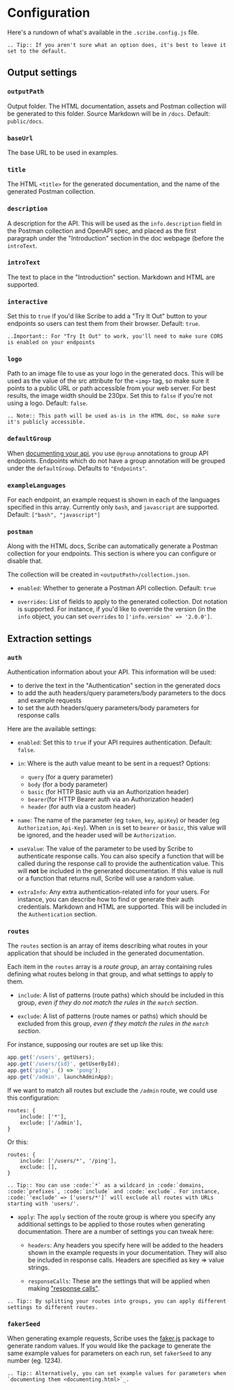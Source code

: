 # Configuration
Here's a rundown of what's available in the `.scribe.config.js` file. 

```eval_rst
.. Tip:: If you aren't sure what an option does, it's best to leave it set to the default.
```

## Output settings

### `outputPath`
Output folder. The HTML documentation, assets and Postman collection will be generated to this folder. Source Markdown will be in `/docs`. Default: `public/docs`.

### `baseUrl`
The base URL to be used in examples.

### `title`
The HTML `<title>` for the generated documentation, and the name of the generated Postman collection.

### `description`
A description for the API. This will be used as the `info.description` field in the Postman collection and OpenAPI spec, and placed as the first paragraph under the "Introduction" section in the doc webpage (before the `introText`.

### `introText`
The text to place in the "Introduction" section. Markdown and HTML are supported.

### `interactive`
Set this to `true` if you'd like Scribe to add a "Try It Out" button to your endpoints so users can test them from their browser. Default: `true`.

```eval_rst
..Important:: For "Try It Out" to work, you'll need to make sure CORS is enabled on your endpoints
```

### `logo`
Path to an image file to use as your logo in the generated docs. This will be used as the value of the src attribute for the `<img>` tag, so make sure it points to a public URL or path accessible from your web server. For best results, the image width should be 230px. Set this to `false` if you're not using a logo. Default: `false`.

```eval_rst
.. Note:: This path will be used as-is in the HTML doc, so make sure it's publicly accessible.
```

### `defaultGroup`
When [documenting your api](documenting/index.html), you use `@group` annotations to group API endpoints. Endpoints which do not have a group annotation will be grouped under the `defaultGroup`. Defaults to `"Endpoints"`.

### `exampleLanguages`
For each endpoint, an example request is shown in each of the languages specified in this array. Currently only `bash`, and `javascript` are supported. Default: `["bash", "javascript"]` 
 
### `postman`
Along with the HTML docs, Scribe can automatically generate a Postman collection for your endpoints. This section is where you can configure or disable that.

The collection will be created in `<outputPath>/collection.json`.

- `enabled`: Whether to generate a Postman API collection. Default: `true`

- `overrides`: List of fields to apply to the generated collection. Dot notation is supported. For instance, if you'd like to override the version (in the `info` object, you can set `overrides` to `['info.version' => '2.0.0']`.

## Extraction settings
### `auth`
Authentication information about your API. This information will be used:
- to derive the text in the "Authentication" section in the generated docs
- to add the auth headers/query parameters/body parameters to the docs and example requests
- to set the auth headers/query parameters/body parameters for response calls

Here are the available settings:
- `enabled`: Set this to `true` if your API requires authentication. Default: `false`.

- `in`: Where is the auth value meant to be sent in a request? Options:
  - `query` (for a query parameter)
  - `body` (for a body parameter)
  - `basic` (for HTTP Basic auth via an Authorization header)
  - `bearer`(for HTTP Bearer auth via an Authorization header)
  - `header` (for auth via a custom header)

- `name`: The name of the parameter (eg `token`, `key`, `apiKey`) or header (eg `Authorization`, `Api-Key`). When `in` is set to `bearer` or `basic`, this value will be ignored, and the header used will be `Authorization`.

- `useValue`: The value of the parameter to be used by Scribe to authenticate response calls. You can also specify a function that will be called during the response call to provide the authentication value.  This will **not** be included in the generated documentation. If this value is null or a function that returns null, Scribe will use a random value.

- `extraInfo`: Any extra authentication-related info for your users. For instance, you can describe how to find or generate their auth credentials. Markdown and HTML are supported. This will be included in the `Authentication` section.

### `routes`
The `routes` section is an array of items describing what routes in your application that should be included in the generated documentation.

Each item in the `routes` array is a _route group_, an array containing rules defining what routes belong in that group, and what settings to apply to them.

 - `include`: A list of patterns (route paths) which should be included in this group, *even if they do not match the rules in the `match` section*.

- `exclude`: A list of patterns (route names or paths) which should be excluded from this group, *even if they match the rules in the `match` section*.

For instance, supposing our routes are set up like this:

```js
app.get('/users', getUsers);
app.get('/users/{id}', getUserById);
app.get('ping', () => 'pong');
app.get('/admin', launchAdminApp);
```

If we want to match all routes but exclude the `/admin` route, we could use this configuration:

```
routes: {
    include: ['*'],
    exclude: ['/admin'],
}
```

Or this:

```
routes: {
    include: ['/users/*', '/ping'],
    exclude: [],
}
```

```eval_rst
.. Tip:: You can use :code:`*` as a wildcard in :code:`domains, :code:`prefixes`, :code:`include` and :code:`exclude`. For instance, :code:`'exclude' => ['users/*']` will exclude all routes with URLs starting with 'users/'.
```

- `apply`: The `apply` section of the route group is where you specify any additional settings to be applied to those routes when generating documentation. There are a number of settings you can tweak here:

  - `headers`: Any headers you specify here will be added to the headers shown in the example requests in your documentation. They will also be included in response calls. Headers are specified as key => value strings.

  - `responseCalls`: These are the settings that will be applied when making ["response calls"](documenting-endpoint-responses.html#generating-responses-automatically-via-response-calls). 

```eval_rst
.. Tip:: By splitting your routes into groups, you can apply different settings to different routes.
```

### `fakerSeed`
When generating example requests, Scribe uses the [faker.js](https://github.com/marak/Faker.js/) package to generate random values. If you would like the package to generate the same example values for parameters on each run, set `fakerSeed` to any number (eg. 1234).

```eval_rst
.. Tip:: Alternatively, you can set example values for parameters when `documenting them <documenting.html>`_.
```
